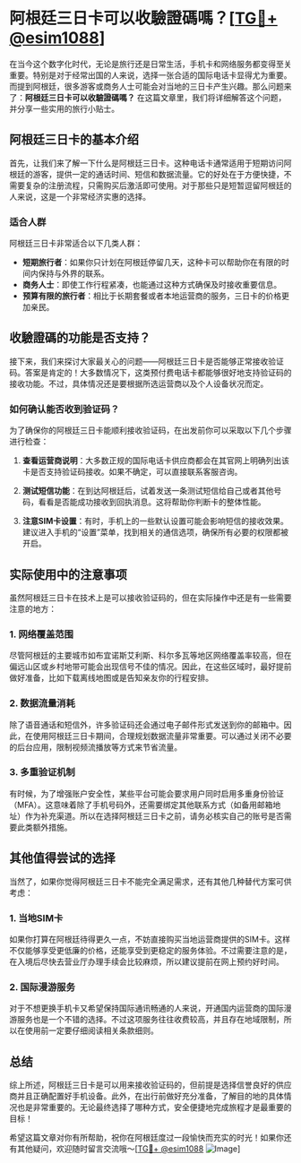 # 阿根廷三日卡可以收驗證碼嗎？[[TG💪+ @esim1088](https://t.me/s/esim1088)]

在当今这个数字化时代，无论是旅行还是日常生活，手机卡和网络服务都变得至关重要。特别是对于经常出国的人来说，选择一张合适的国际电话卡显得尤为重要。而提到阿根廷，很多游客或商务人士可能会对当地的三日卡产生兴趣。那么问题来了：**阿根廷三日卡可以收驗證碼嗎？** 在这篇文章里，我们将详细解答这个问题，并分享一些实用的旅行小贴士。

## 阿根廷三日卡的基本介绍

首先，让我们来了解一下什么是阿根廷三日卡。这种电话卡通常适用于短期访问阿根廷的游客，提供一定的通话时间、短信和数据流量。它的好处在于方便快捷，不需要复杂的注册流程，只需购买后激活即可使用。对于那些只是短暂逗留阿根廷的人来说，这是一个非常经济实惠的选择。

### 适合人群

阿根廷三日卡非常适合以下几类人群：
- **短期旅行者**：如果你只计划在阿根廷停留几天，这种卡可以帮助你在有限的时间内保持与外界的联系。
- **商务人士**：即使工作行程紧凑，也能通过这种方式确保及时接收重要信息。
- **预算有限的旅行者**：相比于长期套餐或者本地运营商的服务，三日卡的价格更加亲民。

## 收驗證碼的功能是否支持？

接下来，我们来探讨大家最关心的问题——阿根廷三日卡是否能够正常接收验证码。答案是肯定的！大多数情况下，这类预付费电话卡都能够很好地支持验证码的接收功能。不过，具体情况还是要根据所选运营商以及个人设备状况而定。

### 如何确认能否收到验证码？

为了确保你的阿根廷三日卡能顺利接收验证码，在出发前你可以采取以下几个步骤进行检查：

1. **查看运营商说明**：大多数正规的国际电话卡供应商都会在其官网上明确列出该卡是否支持验证码接收。如果不确定，可以直接联系客服咨询。
   
2. **测试短信功能**：在到达阿根廷后，试着发送一条测试短信给自己或者其他号码，看看是否能成功接收到回执消息。这将帮助你判断卡的整体性能。

3. **注意SIM卡设置**：有时，手机上的一些默认设置可能会影响短信的接收效果。建议进入手机的“设置”菜单，找到相关的通信选项，确保所有必要的权限都被开启。

## 实际使用中的注意事项

虽然阿根廷三日卡在技术上是可以接收验证码的，但在实际操作中还是有一些需要注意的地方：

### 1. 网络覆盖范围

尽管阿根廷的主要城市如布宜诺斯艾利斯、科尔多瓦等地区网络覆盖率较高，但在偏远山区或乡村地带可能会出现信号不佳的情况。因此，在这些区域时，最好提前做好准备，比如下载离线地图或是告知亲友你的行程安排。

### 2. 数据流量消耗

除了语音通话和短信外，许多验证码还会通过电子邮件形式发送到你的邮箱中。因此，在使用阿根廷三日卡期间，合理规划数据流量非常重要。可以通过关闭不必要的后台应用，限制视频流播放等方式来节省流量。

### 3. 多重验证机制

有时候，为了增强账户安全性，某些平台可能会要求用户同时启用多重身份验证（MFA）。这意味着除了手机号码外，还需要绑定其他联系方式（如备用邮箱地址）作为补充渠道。所以在选择阿根廷三日卡之前，请务必核实自己的账号是否需要此类额外措施。

## 其他值得尝试的选择

当然了，如果你觉得阿根廷三日卡不能完全满足需求，还有其他几种替代方案可供考虑：

### 1. 当地SIM卡

如果你打算在阿根廷待得更久一点，不妨直接购买当地运营商提供的SIM卡。这样不仅能够享受更低廉的价格，还能享受到更稳定的服务体验。不过需要注意的是，在入境后尽快去营业厅办理手续会比较麻烦，所以建议提前在网上预约好时间。

### 2. 国际漫游服务

对于不想更换手机卡又希望保持国际通讯畅通的人来说，开通国内运营商的国际漫游服务也是一个不错的选择。不过这项服务往往收费较高，并且存在地域限制，所以在使用前一定要仔细阅读相关条款细则。

## 总结

综上所述，阿根廷三日卡是可以用来接收验证码的，但前提是选择信誉良好的供应商并且正确配置好手机设备。此外，在出行前做好充分准备，了解目的地的具体情况也是非常重要的。无论最终选择了哪种方式，安全便捷地完成旅程才是最重要的目标！

希望这篇文章对你有所帮助，祝你在阿根廷度过一段愉快而充实的时光！如果你还有其他疑问，欢迎随时留言交流哦～[[TG💪+ @esim1088](https://t.me/s/esim1088) ![Image](https://i.postimg.cc/4NQfJmqS/Snipaste-2025-05-13-00-14-12.png)]
